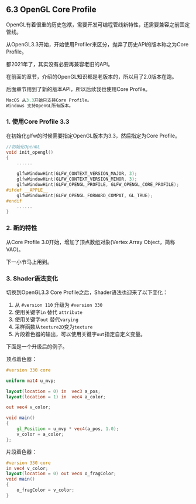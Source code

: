 ﻿## 6.3 OpenGL Core Profile

OpenGL有着很重的历史包袱，需要开发可编程管线新特性，还需要兼容之前固定管线。

从OpenGL3.3开始，开始使用Profiler来区分，抛弃了历史API的版本称之为Core Profile。

都2021年了，其实没有必要再兼容老旧的API。

在前面的章节，介绍的OpenGL知识都是老版本的，所以用了2.0版本在跑。

后面章节用到了新的版本API，所以后续我也使用Core Profile。

```c
MacOS 从3.3开始只支持Core Profile。
Windows 支持OpenGL所有版本。
```

### 1. 使用Core Profile 3.3

在初始化glfw的时候需要指定OpenGL版本为3.3，然后指定为Core Profile。

```c++
//初始化OpenGL
void init_opengl()
{
    ......

    glfwWindowHint(GLFW_CONTEXT_VERSION_MAJOR, 3);
    glfwWindowHint(GLFW_CONTEXT_VERSION_MINOR, 3);
    glfwWindowHint(GLFW_OPENGL_PROFILE, GLFW_OPENGL_CORE_PROFILE);
#ifdef __APPLE__
    glfwWindowHint(GLFW_OPENGL_FORWARD_COMPAT, GL_TRUE);
#endif
    ......
}
```


### 2. 新的特性

从Core Profile 3.0开始，增加了顶点数组对象(Vertex Array Object，简称VAO)。

下一小节马上用到。

### 3. Shader语法变化

切换到OpenGL3.3 Core Profile之后，Shader语法也迎来了以下变化：

1. 从 `#version 110` 升级为 `#version 330`
2. 使用关键字`in` 替代 `attribute`
3. 使用关键字`out` 替代`varying`
4. 采样函数从`texture2D`变为`texture`
5. 片段着色器的输出，可以使用关键字`out`指定自定义变量。

下面是一个升级后的例子。

顶点着色器：
```glsl
#version 330 core

uniform mat4 u_mvp;

layout(location = 0) in  vec3 a_pos;
layout(location = 1) in  vec4 a_color;

out vec4 v_color;

void main()
{
    gl_Position = u_mvp * vec4(a_pos, 1.0);
    v_color = a_color;
};
```

片段着色器：

```glsl
#version 330 core
in vec4 v_color;
layout(location = 0) out vec4 o_fragColor;
void main()
{
    o_fragColor = v_color;
}
```
